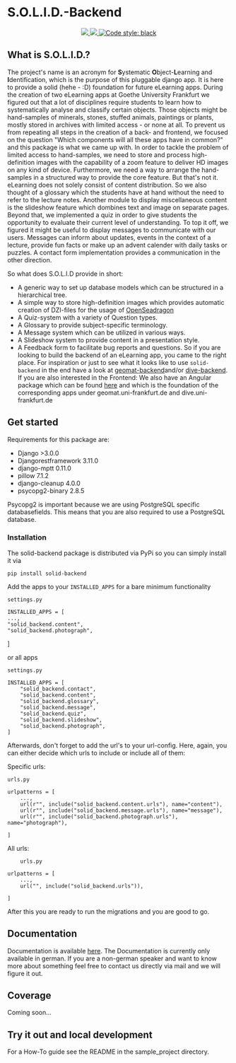 # S.O.L.I.D.-Backend

<p align="center">
<a href="https://codecov.io/gh/zentrumnawi/solid-backend">
  <img src="https://codecov.io/gh/zentrumnawi/solid-backend/branch/master/graph/badge.svg" /> 
</a>
<a href="https://travis-ci.com/zentrumnawi/solid-backend"> 
  <img src="https://travis-ci.com/zentrumnawi/solid-backend.svg?branch=master">
</a>
<a href="https://github.com/ambv/black">
  <img alt="Code style: black" src="https://img.shields.io/badge/code%20style-black-000000.svg">
</a>
</p>

## What is S.O.L.I.D.?
The project's name is an acronym for **S**ystematic **O**bject-**L**earning and **I**dentification, 
which is the purpose of this pluggable django app. It is here to provide a solid (hehe - :D) foundation for future eLearning apps.
During the creation of two eLearning apps at Goethe University Frankfurt we figured out that a lot of disciplines require students to learn how to systematically analyse and classify certain objects. Those objects might be hand-samples of minerals, stones, stuffed animals, paintings or plants, mostly stored in archives with limited access - or none at all. To prevent us from repeating all steps in the creation of a back- and frontend, we focused on the question "Which components will all these apps have in common?" and this package is what we came up with.
In order to tackle the problem of limited access to hand-samples, we need to store and process high-definition images with the capability of a zoom feature to deliver HD images on any kind of device. Furthermore, we need a way to arrange the hand-samples in a structured way to provide the core feature. But that's not it. eLearning does not solely consist of content distribution. So we also thought of a glossary which the students have at hand without the need to refer to the lecture notes. Another module to display miscellaneous content is the slideshow feature which dombines text and image on separate pages.
Beyond that, we implemented a quiz in order to give students the opportunity to evaluate their current level of understanding. To top it off, we figured it might be useful to display messages to communicate with our users. Messages can inform about updates, events in the context of a lecture, provide fun facts or make up an advent calender with daily tasks or puzzles. A contact form implementation provides a communication in the other direction.

So what does S.O.L.I.D provide in short:

- A generic way to set up database models which can be structured in a hierarchical tree.
- A simple way to store high-definition images which provides automatic creation of DZI-files for the usage of [OpenSeadragon](https://openseadragon.github.io/)
- A Quiz-system with a variety of Question types.
- A Glossary to provide subject-specific terminology.
- A Message system which can be utilized in various ways.
- A Slideshow system to provide content in a presentation style.
- A Feedback form to facilitate bug reports and questions.
So if you are looking to build the backend of an eLearning app, you came to the right place.
For inspiration or just to see what it looks like to use `solid-backend` in the end have a look at [geomat-backend]()and/or [dive-backend]().
If you are also interested in the Frontend: We also have an Angular package which can be found [here]() and which is the foundation of the corresponding apps under geomat.uni-frankfurt.de and dive.uni-frankfurt.de


## Get started
Requirements for this package are:
* Django >3.0.0
* Djangorestframework 3.11.0
* django-mptt 0.11.0
* pillow 7.1.2
* django-cleanup 4.0.0
* psycopg2-binary 2.8.5

Psycopg2 is important because we are using PostgreSQL specific databasefields. This means that
you are also required to use a PostgreSQL database.

### Installation

The solid-backend package is distributed via PyPi so you can simply install it via
	
	pip install solid-backend
	
Add the apps to your `INSTALLED_APPS` for a bare minimum functionality
	
	settings.py
	
	INSTALLED_APPS = [
    ...,
    "solid_backend.content",
    "solid_backend.photograph",
]

or all apps
	
	settings.py
	
	INSTALLED_APPS = [
		"solid_backend.contact",
		"solid_backend.content",
		"solid_backend.glossary",
		"solid_backend.message",
		"solid_backend.quiz",
		"solid_backend.slideshow",
		"solid_backend.photograph",
	]

Afterwards, don't forget to add the url's to your url-config.
Here, again, you can either decide which urls to include or include all of them:

Specific urls:

	urls.py
	
	urlpatterns = [
		...,
		url(r"", include("solid_backend.content.urls"), name="content"),
		url(r"", include("solid_backend.message.urls"), name="message"),
		url(r"", include("solid_backend.photograph.urls"), name="photograph"),
	
	]

All urls:

		urls.py
	
	urlpatterns = [
		...,
		url("", include("solid_backend.urls")),
		
	]
	
After this you are ready to run the migrations and you are good to go.



## Documentation

Documentation is available [here](https://app.gitbook.com/@zentrumnawi/s/dive/).
The Documentation is currently only available in german. If you are a non-german speaker
and want to know more about something feel free to contact us directly via mail and we 
will figure it out.

## Coverage

Coming soon...

## Try it out and local development

For a How-To guide see the README in the sample_project directory.

